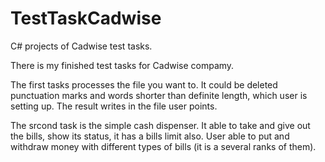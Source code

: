 # TestTaskCadwise
C# projects of Cadwise test tasks.

There is my finished test tasks for Cadwise compamy.

The first tasks processes the file you want to.
It could be deleted punctuation marks and words shorter than definite length, which user is setting up.
The result writes in the file user points.

The srcond task is the simple cash dispenser.
It able to take and give out the bills, show its status, it has a bills limit also.
User able to put and withdraw money with different types of bills (it is a several ranks of them).
